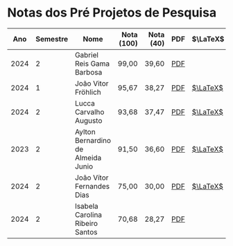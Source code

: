 # Notas dos Pré Projetos de Pesquisa

| Ano  | Semestre | Nome                               | Nota (100) | Nota (40) | PDF                       | $\LaTeX$                       | Overleaf                       |
| ---- | :------- | ---------------------------------- | ---------: | --------: | ------------------------- | ------------------------------ | ------------------------------ |
| 2024 | 2        | Gabriel Reis Gama Barbosa          |      99,00 |     39,60 | [PDF][PDF_2024_2_Gabriel] |                                |                                |
| 2024 | 1        | João Vitor Fröhlich                |      95,67 |     38,27 | [PDF][PDF_2024_1_JoãoFro] | [$\LaTeX$][Tex_2024_1_JoãoFro] |                                |
| 2024 | 2        | Lucca Carvalho Augusto             |      93,68 |     37,47 | [PDF][PDF_2024_2_LuccaCa] | [$\LaTeX$][Tex_2024_2_LuccaCa] | [Overleaf][OvL_2024_2_LuccaCa] |
| 2023 | 2        | Aylton Bernardino de Almeida Junio |      91,50 |     36,60 | [PDF][PDF_2023_2_AyltonB] | [$\LaTeX$][Tex_2023_2_AyltonB] |                                |
| 2024 | 2        | João Vítor Fernandes Dias          |      75,00 |     30,00 | [PDF][PDF_2024_2_JoãoFer] | [$\LaTeX$][Tex_2024_2_JoãoFer] |                                |
| 2024 | 2        | Isabela Carolina Ribeiro Santos    |      70,68 |     28,27 | [PDF][PDF_2024_2_Isabela] |                                |                                |

[PDF_2024_2_Gabriel]: <Files\Pré Projetos de Pesquisa\2024_2 - Gabriel Reis Gama Barbosa\Proposta_MESTRADO.pdf>
<!-- [Tex_2024_2_Gabriel]: <> -->

[PDF_2024_1_JoãoFro]: <Files\Pré Projetos de Pesquisa\2024_1 - Joao Vitor Frohlich\main.pdf>
[Tex_2024_1_JoãoFro]: <Files\Pré Projetos de Pesquisa\2024_1 - Joao Vitor Frohlich\main.tex>

[PDF_2024_2_LuccaCa]: <Files\Pré Projetos de Pesquisa\2024_2 - Lucca Carvalho Augusto\Projeto_Mestrado.pdf>
[Tex_2024_2_LuccaCa]: <Files\Pré Projetos de Pesquisa\2024_2 - Lucca Carvalho Augusto\Projeto Mestrado (Clean)\sbc-template.tex>
[OvL_2024_2_LuccaCa]: <https://www.overleaf.com/project/67f3d6099d710e83beaae073>

[PDF_2023_2_AyltonB]: <Files\Pré Projetos de Pesquisa\2023_2 - Aylton Bernardino de Almeida Junio\2023_2 - Aylton.pdf>
[Tex_2023_2_AyltonB]: <Files\Pré Projetos de Pesquisa\2023_2 - Aylton Bernardino de Almeida Junio\src\main.tex>

[PDF_2024_2_JoãoFer]: <Files\Pré Projetos de Pesquisa\2024_2 - João Vítor Fernandes Dias\Pré-Projeto de Pesquisa - João Vítor Fernandes Dias.pdf>
[Tex_2024_2_JoãoFer]: <Files\Pré Projetos de Pesquisa\2024_2 - João Vítor Fernandes Dias\PPP.tex>

[PDF_2024_2_Isabela]: <Files\Pré Projetos de Pesquisa\2024_2 - Isabela Carolina Ribeiro Santos\2024_2 - Isabela Santos.pdf>
<!-- [Tex_2024_2_Isabela]: <> -->
